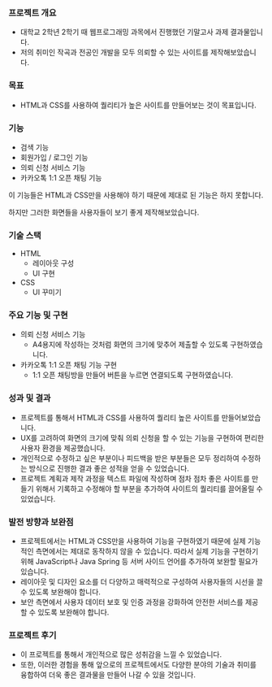 ### 프로젝트 개요

- 대학교 2학년 2학기 때 웹프로그래밍 과목에서 진행했던 기말고사 과제 결과물입니다.
- 저의 취미인 작곡과 전공인 개발을 모두 의뢰할 수 있는 사이트를 제작해보았습니다.

### 목표

- HTML과 CSS를 사용하여 퀄리티가 높은 사이트를 만들어보는 것이 목표입니다.

### 기능

- 검색 기능
- 회원가입 / 로그인 기능
- 의뢰 신청 서비스 기능
- 카카오톡 1:1 오픈 채팅 기능

이 기능들은 HTML과 CSS만을 사용해야 하기 때문에 제대로 된 기능은 하지 못합니다.

하지만 그러한 화면들을 사용자들이 보기 좋게 제작해보았습니다.

### 기술 스택

- HTML
    - 레이아웃 구성
    - UI 구현
- CSS
    - UI 꾸미기

### 주요 기능 및 구현

- 의뢰 신청 서비스 기능
    - A4용지에 작성하는 것처럼 화면의 크기에 맞추어 제출할 수 있도록 구현하였습니다.
- 카카오톡 1:1 오픈 채팅 기능 구현
    - 1:1 오픈 채팅방을 만들어 버튼을 누르면 연결되도록 구현하였습니다.

### 성과 및 결과

- 프로젝트를 통해서 HTML과 CSS를 사용하여 퀄리티 높은 사이트를 만들어보았습니다.
- UX를 고려하여 화면의 크기에 맞춰 의뢰 신청을 할 수 있는 기능을 구현하여 편리한 사용자 환경을 제공했습니다.
- 개인적으로 수정하고 싶은 부분이나 피드백을 받은 부분들은 모두 정리하여 수정하는 방식으로 진행한 결과 좋은 성적을 얻을 수 있었습니다.
- 프로젝트 계획과 제작 과정을 텍스트 파일에 작성하며 점차 점차 좋은 사이트를 만들기 위해서 기록하고 수정해야 할 부분을 추가하여 사이트의 퀄리티를 끌어올릴 수 있었습니다.

### 발전 방향과 보완점

- 프로젝트에서는 HTML과 CSS만을 사용하여 기능을 구현하였기 때문에 실제 기능적인 측면에서는 제대로 동작하지 않을 수 있습니다. 따라서 실제 기능을 구현하기 위해 JavaScript나 Java Spring 등 서버 사이드 언어를 추가하여 보완할 필요가 있습니다.
- 레이아웃 및 디자인 요소를 더 다양하고 매력적으로 구성하여 사용자들의 시선을 끌 수 있도록 보완해야 합니다.
- 보안 측면에서 사용자 데이터 보호 및 인증 과정을 강화하여 안전한 서비스를 제공할 수 있도록 보완해야 합니다.

### 프로젝트 후기

- 이 프로젝트를 통해서 개인적으로 많은 성취감을 느낄 수 있었습니다.
- 또한, 이러한 경험을 통해 앞으로의 프로젝트에서도 다양한 분야의 기술과 취미를 융합하여 더욱 좋은 결과물을 만들어 나갈 수 있을 것입니다.
